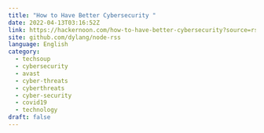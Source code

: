 ```yaml
---
title: "How to Have Better Cybersecurity "
date: 2022-04-13T03:16:52Z
link: https://hackernoon.com/how-to-have-better-cybersecurity?source=rss&utm_medium=RSS&utm_source=news.12bit.vn
site: github.com/dylang/node-rss
language: English
category:
  - techsoup
  - cybersecurity
  - avast
  - cyber-threats
  - cyberthreats
  - cyber-security
  - covid19
  - technology
draft: false
---
```

